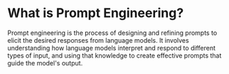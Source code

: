 # What is Prompt Engineering?
Prompt engineering is the process of designing and refining prompts to elicit the desired responses from language models. 
It involves understanding how language models interpret and respond to different types of input, and using that knowledge to 
create effective prompts that guide the model's output.

